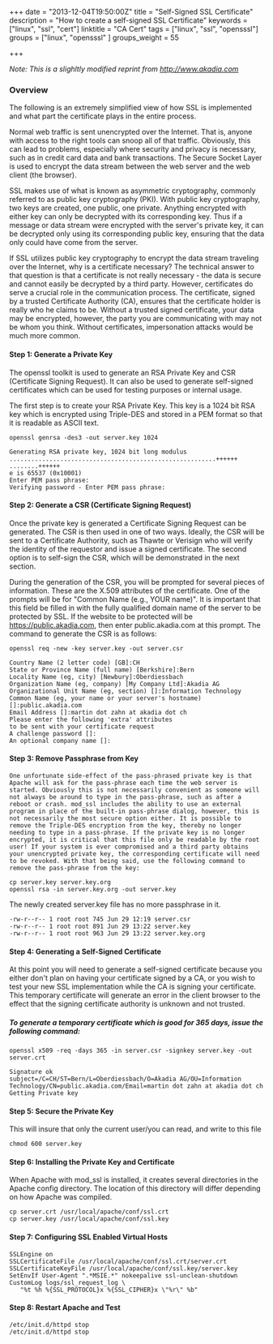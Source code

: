 +++
date = "2013-12-04T19:50:00Z"
title = "Self-Signed SSL Certificate"
description = "How to create a self-signed SSL Certificate"
keywords = ["linux", "ssl", "cert"]
linktitle = "CA Cert"
tags = ["linux", "ssl", "opensssl"]
groups = ["linux", "opensssl" ]
groups_weight = 55

+++

*Note: This is a slighltly modified reprint from http://www.akadia.com*

### Overview

The following is an extremely simplified view of how SSL is implemented and what part the certificate plays in the entire process.  

Normal web traffic is sent unencrypted over the Internet. That is, anyone with access to the right tools can snoop all of that traffic. Obviously, this can lead to problems, especially where security and privacy is necessary, such as in credit card data and bank transactions. The Secure Socket Layer is used to encrypt the data stream between the web server and the web client (the browser).  

SSL makes use of what is known as asymmetric cryptography, commonly referred to as public key cryptography (PKI). With public key cryptography, two keys are created, one public, one private. Anything encrypted with either key can only be decrypted with its corresponding key. Thus if a message or data stream were encrypted with the server's private key, it can be decrypted only using its corresponding public key, ensuring that the data only could have come from the server.  

If SSL utilizes public key cryptography to encrypt the data stream traveling over the Internet, why is a certificate necessary? The technical answer to that question is that a certificate is not really necessary - the data is secure and cannot easily be decrypted by a third party. However, certificates do serve a crucial role in the communication process. The certificate, signed by a trusted Certificate Authority (CA), ensures that the certificate holder is really who he claims to be. Without a trusted signed certificate, your data may be encrypted, however, the party you are communicating with may not be whom you think. Without certificates, impersonation attacks would be much more common.  

#### Step 1: Generate a Private Key

The openssl toolkit is used to generate an RSA Private Key and CSR (Certificate Signing Request). It can also be used to generate self-signed certificates which can be used for testing purposes or internal usage.

The first step is to create your RSA Private Key. This key is a 1024 bit RSA key which is encrypted 
using Triple-DES and stored in a PEM format so that it is readable as ASCII text.


    openssl genrsa -des3 -out server.key 1024

    Generating RSA private key, 1024 bit long modulus
    .........................................................++++++
    ........++++++
    e is 65537 (0x10001)
    Enter PEM pass phrase:
    Verifying password - Enter PEM pass phrase:

#### Step 2: Generate a CSR (Certificate Signing Request)

Once the private key is generated a Certificate Signing Request can be generated. The CSR is then used in one of two ways. Ideally, the CSR will be sent to a Certificate Authority, such as Thawte or Verisign who will verify the identity of the requestor and issue a signed certificate. The second option is to self-sign the CSR, which will be demonstrated in the next section.

During the generation of the CSR, you will be prompted for several pieces of information. These are the X.509 attributes of the certificate. One of the prompts will be for "Common Name (e.g., YOUR name)". It is important that this field be filled in with the fully qualified domain name of the server to be protected by SSL. If the website to be protected will be https://public.akadia.com, then enter public.akadia.com at this prompt. The command to generate the CSR is as follows:

    openssl req -new -key server.key -out server.csr

    Country Name (2 letter code) [GB]:CH
    State or Province Name (full name) [Berkshire]:Bern
    Locality Name (eg, city) [Newbury]:Oberdiessbach
    Organization Name (eg, company) [My Company Ltd]:Akadia AG
    Organizational Unit Name (eg, section) []:Information Technology
    Common Name (eg, your name or your server's hostname) []:public.akadia.com
    Email Address []:martin dot zahn at akadia dot ch
    Please enter the following 'extra' attributes
    to be sent with your certificate request
    A challenge password []:
    An optional company name []:

#### Step 3: Remove Passphrase from Key

    One unfortunate side-effect of the pass-phrased private key is that Apache will ask for the pass-phrase each time the web server is started. Obviously this is not necessarily convenient as someone will not always be around to type in the pass-phrase, such as after a reboot or crash. mod_ssl includes the ability to use an external program in place of the built-in pass-phrase dialog, however, this is not necessarily the most secure option either. It is possible to remove the Triple-DES encryption from the key, thereby no longer needing to type in a pass-phrase. If the private key is no longer encrypted, it is critical that this file only be readable by the root user! If your system is ever compromised and a third party obtains your unencrypted private key, the corresponding certificate will need to be revoked. With that being said, use the following command to remove the pass-phrase from the key:

    cp server.key server.key.org
    openssl rsa -in server.key.org -out server.key

The newly created server.key file has no more passphrase in it.

    -rw-r--r-- 1 root root 745 Jun 29 12:19 server.csr
    -rw-r--r-- 1 root root 891 Jun 29 13:22 server.key
    -rw-r--r-- 1 root root 963 Jun 29 13:22 server.key.org

#### Step 4: Generating a Self-Signed Certificate

At this point you will need to generate a self-signed certificate because you either don't plan on having your certificate signed by a CA, or you wish to test your new SSL implementation while the CA is signing your certificate. This temporary certificate will generate an error in the client browser to the effect that the signing certificate authority is unknown and not trusted.

##### To generate a temporary certificate which is good for 365 days, issue the following command:

    openssl x509 -req -days 365 -in server.csr -signkey server.key -out server.crt

    Signature ok
    subject=/C=CH/ST=Bern/L=Oberdiessbach/O=Akadia AG/OU=Information
    Technology/CN=public.akadia.com/Email=martin dot zahn at akadia dot ch
    Getting Private key

#### Step 5: Secure the Private Key

This will insure that only the current user/you can read, and write to this file 

    chmod 600 server.key

#### Step 6: Installing the Private Key and Certificate

When Apache with mod_ssl is installed, it creates several directories in the Apache config directory. The location of this directory will differ depending on how Apache was compiled.

    cp server.crt /usr/local/apache/conf/ssl.crt
    cp server.key /usr/local/apache/conf/ssl.key

#### Step 7: Configuring SSL Enabled Virtual Hosts

    SSLEngine on
    SSLCertificateFile /usr/local/apache/conf/ssl.crt/server.crt
    SSLCertificateKeyFile /usr/local/apache/conf/ssl.key/server.key
    SetEnvIf User-Agent ".*MSIE.*" nokeepalive ssl-unclean-shutdown
    CustomLog logs/ssl_request_log \
       "%t %h %{SSL_PROTOCOL}x %{SSL_CIPHER}x \"%r\" %b"

#### Step 8: Restart Apache and Test

    /etc/init.d/httpd stop
    /etc/init.d/httpd stop

[akadia]: http://www.akadia.com/services/ssh_test_certificate.html "Akadia ssc"

